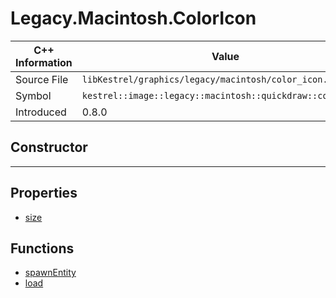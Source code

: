 
# Legacy.Macintosh.ColorIcon

| C++ Information | Value |
| --- | --- |
| Source File | `libKestrel/graphics/legacy/macintosh/color_icon.hpp` |
| Symbol | `kestrel::image::legacy::macintosh::quickdraw::color_icon` |
| Introduced | 0.8.0 |

## Constructor

---

## Properties

 - [size](size.md)

## Functions

 - [spawnEntity](spawnEntity.md)
 - [load](load.md)

